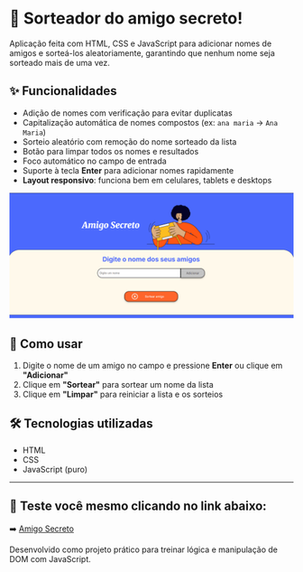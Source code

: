 # 🎉 Sorteador do amigo secreto!

Aplicação feita com HTML, CSS e JavaScript para adicionar nomes de amigos e sorteá-los aleatoriamente, garantindo que nenhum nome seja sorteado mais de uma vez.

## ✨ Funcionalidades

- Adição de nomes com verificação para evitar duplicatas
- Capitalização automática de nomes compostos (ex: `ana maria` → `Ana Maria`)
- Sorteio aleatório com remoção do nome sorteado da lista
- Botão para limpar todos os nomes e resultados
- Foco automático no campo de entrada
- Suporte à tecla **Enter** para adicionar nomes rapidamente
- **Layout responsivo**: funciona bem em celulares, tablets e desktops

![Prévia do projeto](./assets/images/img-amigo-secreto.gif)

## 🚀 Como usar

1. Digite o nome de um amigo no campo e pressione **Enter** ou clique em **"Adicionar"**
2. Clique em **"Sortear"** para sortear um nome da lista
3. Clique em **"Limpar"** para reiniciar a lista e os sorteios

## 🛠 Tecnologias utilizadas

- HTML
- CSS
- JavaScript (puro)

---

## 🔗 Teste você mesmo clicando no link abaixo:

➡️ [Amigo Secreto](https://alanpedrod.github.io/challenge-amigo-secreto/)

Desenvolvido como projeto prático para treinar lógica e manipulação de DOM com JavaScript.
